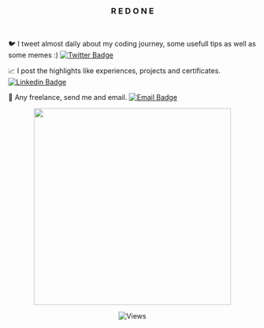 <h3 align="center">R E D O N E</h3>
<br>

<!-- Twitter -->
🐦 I tweet almost daily about my coding journey, some usefull tips as well as some memes :) [![Twitter Badge](https://img.shields.io/badge/-Twitter-blue?style=flat-square&logo=Twitter&logoColor=white)][twitter]

<!-- LinkedIn -->
📈 I post the highlights like experiences, projects and certificates. [![Linkedin Badge](https://img.shields.io/badge/-LinkedIn-blue?style=flat-square&logo=Linkedin&logoColor=white)][linkedin]

<!-- Email -->
📩 Any freelance, send me and email. [![Email Badge](https://img.shields.io/badge/-Email-d14836?style=flat-square&logo=Gmail&logoColor=white)][send_mail]

<div align="center">
<img src = "https://github-readme-streak-stats.herokuapp.com?user=redelka00&theme=github-dark&hide_border=true&date_format=M%20j%5B%2C%20Y%5D" width = 400>

![Views](https://komarev.com/ghpvc/?username=red-elka&color=green)

<br />
<br />

[twitter]: https://www.twitter.com/redelkaoo
[linkedin]: https://www.linkedin.com/in/redouane-elkaboussi/
[send_mail]: mailto:elkaboussi@pm.me
